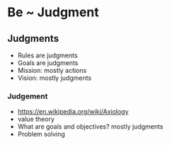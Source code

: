 # Be ~ Judgment



## Judgments

* Rules are judgments
* Goals are judgments
* Mission: mostly actions
* Vision: mostly judgments

### Judgement

* https://en.wikipedia.org/wiki/Axiology
* value theory
* What are goals and objectives? mostly judgments
* Problem solving

